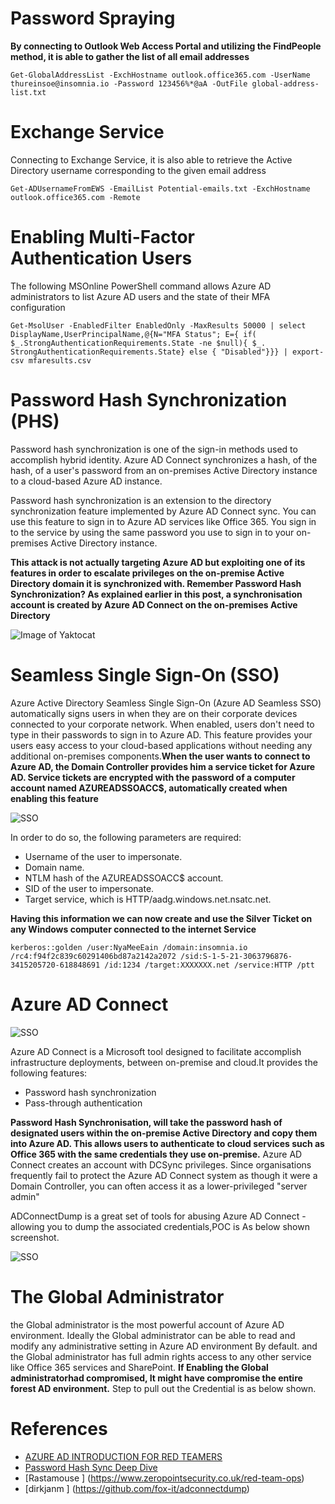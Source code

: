 # Password Spraying
**By connecting to Outlook Web Access Portal and utilizing the FindPeople method, it is able to gather the list of all email addresses**
```
Get-GlobalAddressList -ExchHostname outlook.office365.com -UserName thureinsoe@insomnia.io -Password 123456%*@aA -OutFile global-address-list.txt

```
# Exchange Service
Connecting to Exchange Service, it is also able to retrieve the Active Directory username corresponding to the given email address
```
Get-ADUsernameFromEWS -EmailList Potential-emails.txt -ExchHostname outlook.office365.com -Remote
```
# Enabling Multi-Factor Authentication Users
The following MSOnline PowerShell command allows Azure AD administrators to list Azure AD users and the state of their MFA configuration
```
Get-MsolUser -EnabledFilter EnabledOnly -MaxResults 50000 | select DisplayName,UserPrincipalName,@{N="MFA Status"; E={ if( $_.StrongAuthenticationRequirements.State -ne $null){ $_. StrongAuthenticationRequirements.State} else { "Disabled"}}} | export-csv mfaresults.csv
```
# Password Hash Synchronization (PHS)
Password hash synchronization is one of the sign-in methods used to accomplish hybrid identity. Azure AD Connect synchronizes a hash, of the hash, of a user's password from an on-premises Active Directory instance to a cloud-based Azure AD instance.

Password hash synchronization is an extension to the directory synchronization feature implemented by Azure AD Connect sync. You can use this feature to sign in to Azure AD services like Office 365. You sign in to the service by using the same password you use to sign in to your on-premises Active Directory instance.


**This attack is not actually targeting Azure AD but exploiting one of its features in order to escalate privileges on the on-premise Active Directory domain it is synchronized with. Remember Password Hash Synchronization? As explained earlier in this post, a synchronisation account is created by Azure AD Connect on the on-premises Active Directory**

![Image of Yaktocat](https://security4cloud.fr/wp-content/uploads/2019/07/PasswordSync.png)



# Seamless Single Sign-On (SSO)
Azure Active Directory Seamless Single Sign-On (Azure AD Seamless SSO) automatically signs users in when they are on their corporate devices connected to your corporate network. When enabled, users don't need to type in their passwords to sign in to Azure AD. This feature provides your users easy access to your cloud-based applications without needing any additional on-premises components.**When the user wants to connect to Azure AD, the Domain Controller provides him a service ticket for Azure AD. Service tickets are encrypted with the password of a computer account named AZUREADSSOACC$, automatically created when enabling this feature**

![SSO](https://docs.microsoft.com/en-us/azure/active-directory/hybrid/media/how-to-connect-sso/sso1.png)

In order to do so, the following parameters are required:

* Username of the user to impersonate.
* Domain name.
* NTLM hash of the AZUREADSSOACC$ account.
* SID of the user to impersonate.
* Target service, which is HTTP/aadg.windows.net.nsatc.net.

**Having this information we can now create and use the Silver Ticket on any Windows computer connected to the internet Service**
```
kerberos::golden /user:NyaMeeEain /domain:insomnia.io /rc4:f94f2c839c60291406bd87a2142a2072 /sid:S-1-5-21-3063796876-3415205720-618848691 /id:1234 /target:XXXXXXX.net /service:HTTP /ptt

```
# Azure AD Connect
![SSO](https://docs.microsoft.com/en-us/azure/active-directory/hybrid/media/whatis-hybrid-identity/arch.png)


Azure AD Connect is a Microsoft tool designed to facilitate accomplish infrastructure deployments, between on-premise and cloud.It provides the following features:
* Password hash synchronization
* Pass-through authentication 

**Password Hash Synchronisation, will take the password hash of designated users within the on-premise Active Directory and copy them into Azure AD. This allows users to authenticate to cloud services such as Office 365 with the same credentials they use on-premise.**
Azure AD Connect creates an account with DCSync privileges. Since organisations frequently fail to protect the Azure AD Connect system as though it were a Domain Controller, you can often access it as a lower-privileged "server admin"

ADConnectDump is a great set of tools for abusing Azure AD Connect - allowing you to dump the associated credentials,POC is As below shown screenshot.


![SSO](https://raw.githubusercontent.com/fox-it/adconnectdump/master/exampledump.png)

# The Global Administrator
the Global administrator is the most powerful account of Azure AD environment. Ideally the Global administrator can be able to 
read and modify any administrative setting in Azure AD environment By default. 
and the Global administrator has full admin rights access to any other service like Office 365 services and SharePoint. 
**If Enabling the Global administratorhad compromised, It might have compromise the entire forest AD environment.** Step to pull out the Credential is as below shown.

# References

* [AZURE AD INTRODUCTION FOR RED TEAMERS](https://www.synacktiv.com/en/publications/azure-ad-introduction-for-red-teamers.html)
* [Password Hash Sync Deep Dive](https://www.eshlomo.us/password-hash-sync-deep-dive/)
* [Rastamouse ] (https://www.zeropointsecurity.co.uk/red-team-ops)
* [dirkjanm ] (https://github.com/fox-it/adconnectdump)
